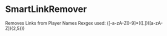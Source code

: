 # SmartLinkRemover
Removes Links from Player Names
Rexgex used: ([-a-zA-Z0-9]*(([.])([a-zA-Z]){2,5}))
